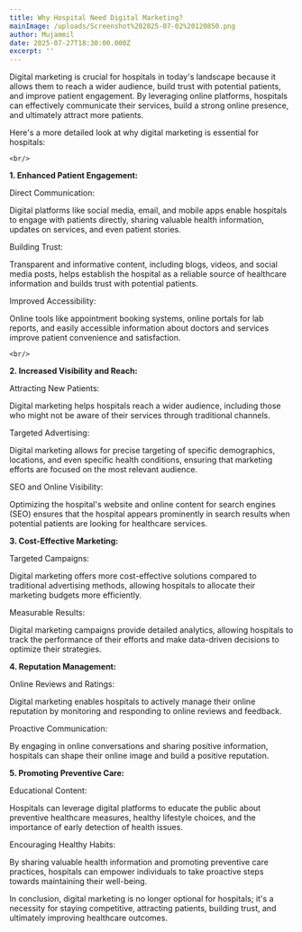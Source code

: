 ```yaml
---
title: Why Hospital Need Digital Marketing?
mainImage: /uploads/Screenshot%202025-07-02%20120850.png
author: Mujammil
date: 2025-07-27T18:30:00.000Z
excerpt: ''
---
```


Digital marketing is crucial for hospitals in today's landscape because it allows them to reach a wider audience, build trust with potential patients, and improve patient engagement. By leveraging online platforms, hospitals can effectively communicate their services, build a strong online presence, and ultimately attract more patients.

Here's a more detailed look at why digital marketing is essential for hospitals:

```htmlbars
<br/>
```

**1. Enhanced Patient Engagement:**

Direct Communication:

Digital platforms like social media, email, and mobile apps enable hospitals to engage with patients directly, sharing valuable health information, updates on services, and even patient stories.

Building Trust:

Transparent and informative content, including blogs, videos, and social media posts, helps establish the hospital as a reliable source of healthcare information and builds trust with potential patients.

Improved Accessibility:

Online tools like appointment booking systems, online portals for lab reports, and easily accessible information about doctors and services improve patient convenience and satisfaction.

```htmlbars
<br/>
```

**2. Increased Visibility and Reach:**

Attracting New Patients:

Digital marketing helps hospitals reach a wider audience, including those who might not be aware of their services through traditional channels.

Targeted Advertising:

Digital marketing allows for precise targeting of specific demographics, locations, and even specific health conditions, ensuring that marketing efforts are focused on the most relevant audience.

SEO and Online Visibility:

Optimizing the hospital's website and online content for search engines (SEO) ensures that the hospital appears prominently in search results when potential patients are looking for healthcare services.

**3. Cost-Effective Marketing:**

Targeted Campaigns:

Digital marketing offers more cost-effective solutions compared to traditional advertising methods, allowing hospitals to allocate their marketing budgets more efficiently.

Measurable Results:

Digital marketing campaigns provide detailed analytics, allowing hospitals to track the performance of their efforts and make data-driven decisions to optimize their strategies.

**4. Reputation Management:**

Online Reviews and Ratings:

Digital marketing enables hospitals to actively manage their online reputation by monitoring and responding to online reviews and feedback.

Proactive Communication:

By engaging in online conversations and sharing positive information, hospitals can shape their online image and build a positive reputation.

**5. Promoting Preventive Care:**

Educational Content:

Hospitals can leverage digital platforms to educate the public about preventive healthcare measures, healthy lifestyle choices, and the importance of early detection of health issues.

Encouraging Healthy Habits:

By sharing valuable health information and promoting preventive care practices, hospitals can empower individuals to take proactive steps towards maintaining their well-being.

In conclusion, digital marketing is no longer optional for hospitals; it's a necessity for staying competitive, attracting patients, building trust, and ultimately improving healthcare outcomes.
